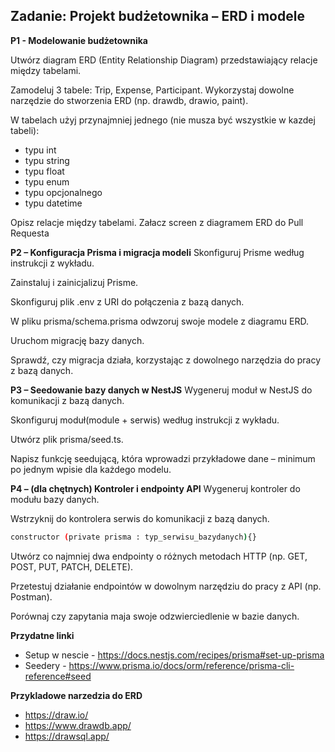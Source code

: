 ## Zadanie: Projekt budżetownika – ERD i modele

**P1 - Modelowanie budżetownika**

Utwórz diagram ERD (Entity Relationship Diagram) przedstawiający relacje między tabelami.

Zamodeluj 3 tabele: Trip, Expense, Participant.
Wykorzystaj dowolne narzędzie do stworzenia ERD (np. drawdb, drawio, paint).

W tabelach użyj przynajmniej jednego (nie musza być wszystkie w kazdej tabeli):
- typu int
- typu string
- typu float
- typu enum
- typu opcjonalnego
- typu datetime

Opisz relacje między tabelami.
Załacz screen z diagramem ERD do Pull Requesta

**P2 – Konfiguracja Prisma i migracja modeli**
Skonfiguruj Prisme według instrukcji z wykładu.

Zainstaluj i zainicjalizuj Prisme.

Skonfiguruj plik .env z URI do połączenia z bazą danych.

W pliku prisma/schema.prisma odwzoruj swoje modele z diagramu ERD.

Uruchom migrację bazy danych.

Sprawdź, czy migracja działa, korzystając z dowolnego narzędzia do pracy z bazą danych.

**P3 – Seedowanie bazy danych w NestJS**
Wygeneruj moduł w NestJS do komunikacji z bazą danych.

Skonfiguruj moduł(module + serwis) według instrukcji z wykładu.

Utwórz plik prisma/seed.ts.

Napisz funkcję seedującą, która wprowadzi przykładowe dane – minimum po jednym wpisie dla każdego modelu.

**P4 – (dla chętnych) Kontroler i endpointy API**
Wygeneruj kontroler do modułu bazy danych.

Wstrzyknij do kontrolera serwis do komunikacji z bazą danych.
```bash
constructor (private prisma : typ_serwisu_bazydanych){}
```
Utwórz co najmniej dwa endpointy o różnych metodach HTTP (np. GET, POST, PUT, PATCH, DELETE).

Przetestuj działanie endpointów w dowolnym narzędziu do pracy z API (np. Postman).

Porównaj czy zapytania maja swoje odzwierciedlenie w bazie danych.

**Przydatne linki**
- Setup  w nescie - https://docs.nestjs.com/recipes/prisma#set-up-prisma
- Seedery - https://www.prisma.io/docs/orm/reference/prisma-cli-reference#seed

**Przykladowe narzedzia do ERD**
- https://draw.io/
- https://www.drawdb.app/
- https://drawsql.app/